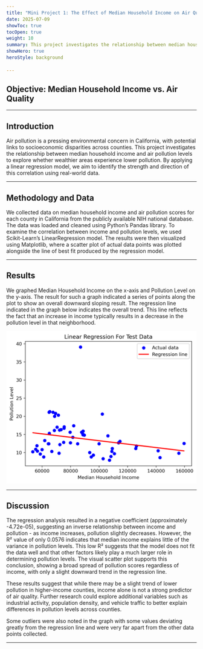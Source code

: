 ```yaml
---
title: "Mini Project 1: The Effect of Median Household Income on Air Quality"
date: 2025-07-09
showToc: true
tocOpen: true
weight: 10
summary: This project investigates the relationship between median household income and air pollution levels to explore whether wealthier areas experience lower pollution
showHero: true
heroStyle: background 

---
```

<style>
.article-content,
#TableOfContents a {
  color: black;
}

/* Dark mode */
.dark .article-content,
.dark #TableOfContents a {
  color: white;
}
</style>
## Objective: Median Household Income vs. Air Quality 
---

## Introduction
Air pollution is a pressing environmental concern in California, with potential links to socioeconomic disparities across counties. This project investigates the relationship between median household income and air pollution levels to explore whether wealthier areas experience lower pollution. By applying a linear regression model, we aim to identify the strength and direction of this correlation using real-world data.

---

## Methodology and Data
We collected data on median household income and air pollution scores for each county in California from the publicly available NIH national database. The data was loaded and cleaned using Python’s Pandas library. To examine the correlation between income and pollution levels, we used Scikit-Learn’s LinearRegression model. The results were then visualized using Matplotlib, where a scatter plot of actual data points was plotted alongside the line of best fit produced by the regression model.

---

## Results
We graphed Median Household Income on the x-axis and Pollution Level on the y-axis. The result for such a graph indicated a series of points along the plot to show an overall downward sloping result. The regression line indicated in the graph below indicates the overall trend. This line reflects the fact that an increase in income typically results in a decrease in the pollution level in that neighborhood.

![Income vs Pollution Scatter Plot](income_vs_pollution_scatter.png)

---

## Discussion
The regression analysis resulted in a negative coefficient (approximately -4.72e-05), suggesting an inverse relationship between income and pollution - as income increases, pollution slightly decreases. However, the R² value of only 0.0576 indicates that median income explains little of the variance in pollution levels. This low R² suggests that the model does not fit the data well and that other factors likely play a much larger role in determining pollution levels. The visual scatter plot supports this conclusion, showing a broad spread of pollution scores regardless of income, with only a slight downward trend in the regression line.

These results suggest that while there may be a slight trend of lower pollution in higher-income counties, income alone is not a strong predictor of air quality. Further research could explore additional variables such as industrial activity, population density, and vehicle traffic to better explain differences in pollution levels across counties.

Some outliers were also noted in the graph with some values deviating greatly from the regression line and were very far apart from the other data points collected.

---


